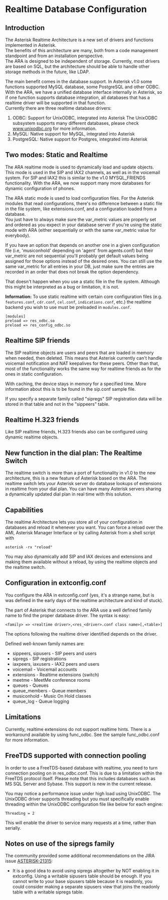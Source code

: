# Realtime Database Configuration

## Introduction

The Asterisk Realtime Architecture is a new set of drivers and functions implemented in Asterisk.  
 The benefits of this architecture are many, both from a code management standpoint and from an installation perspective.  
 The ARA is designed to be independent of storage. Currently, most drivers are based on SQL, but the architecture should be able to handle other storage methods in the future, like LDAP.

The main benefit comes in the database support. In Asterisk v1.0 some functions supported MySQL database, some PostgreSQL and other ODBC. With the ARA, we have a unified database interface internally in Asterisk, so if one function supports database integration, all databases that has a realtime driver will be supported in that function.  
 Currently there are three realtime database drivers:

1. ODBC: Support for UnixODBC, integrated into Asterisk The UnixODBC subsystem supports many different databases, please check www.unixodbc.org for more information.
2. MySQL: Native support for MySQL, integrated into Asterisk
3. PostgreSQL: Native support for Postgres, integrated into Asterisk

## Two modes: Static and Realtime

The ARA realtime mode is used to dynamically load and update objects. This mode is used in the SIP and IAX2 channels, as well as in the voicemail system. For SIP and IAX2 this is similar to the v1.0 MYSQL\_FRIENDS functionality. With the ARA, we now support many more databases for dynamic configuration of phones.

The ARA static mode is used to load configuration files. For the Asterisk modules that read configurations, there's no difference between a static file in the file system, like extensions.conf, and a configuration loaded from a database.  
 You just have to always make sure the var\_metric values are properly set and ordered as you expect in your database server if you're using the static mode with ARA (either sequentially or with the same var\_metric value for everybody).

If you have an option that depends on another one in a given configuration file (i.e, 'musiconhold' depending on 'agent' from agents.conf) but their var\_metric are not sequential you'll probably get default values being assigned for those options instead of the desired ones. You can still use the same var\_metric for all entries in your DB, just make sure the entries are recorded in an order that does not break the option dependency.

That doesn't happen when you use a static file in the file system. Although this might be interpreted as a bug or limitation, it is not.

**Information:**  To use static realtime with certain core configuration files (e.g. `features.conf`, `cdr.conf`, `cel.conf`, `indications.conf`, etc.) the realtime backend you wish to use must be preloaded in `modules.conf`.

```
[modules]
preload => res_odbc.so
preload => res_config_odbc.so
```

## Realtime SIP friends

The SIP realtime objects are users and peers that are loaded in memory when needed, then deleted. This means that Asterisk currently can't handle voicemail notification and NAT keepalives for these peers. Other than that, most of the functionality works the same way for realtime friends as for the ones in static configuration.

With caching, the device stays in memory for a specified time. More information about this is to be found in the sip.conf sample file.

If you specify a separate family called "sipregs" SIP registration data will be stored in that table and not in the "sippeers" table.

## Realtime H.323 friends

Like SIP realtime friends, H.323 friends also can be configured using dynamic realtime objects.

## New function in the dial plan: The Realtime Switch

The realtime switch is more than a port of functionality in v1.0 to the new architecture, this is a new feature of Asterisk based on the ARA. The realtime switch lets your Asterisk server do database lookups of extensions in realtime from your dial plan. You can have many Asterisk servers sharing a dynamically updated dial plan in real time with this solution.  

## Capabilities

The realtime Architecture lets you store all of your configuration in databases and reload it whenever you want. You can force a reload over the AMI, Asterisk Manager Interface or by calling Asterisk from a shell script with

```
asterisk -rx "reload"
```

You may also dynamically add SIP and IAX devices and extensions and making them available without a reload, by using the realtime objects and the realtime switch.

## Configuration in extconfig.conf

You configure the ARA in extconfig.conf (yes, it's a strange name, but is was defined in the early days of the realtime architecture and kind of stuck).

The part of Asterisk that connects to the ARA use a well defined family name to find the proper database driver. The syntax is easy:

```
<family> => <realtime driver>,<res_<driver>.conf class name>[,<table>]
```

The options following the realtime driver identified depends on the driver.

Defined well-known family names are:

* sippeers, sipusers - SIP peers and users
* sipregs - SIP registrations
* iaxpeers, iaxusers - IAX2 peers and users
* voicemail - Voicemail accounts
* extensions - Realtime extensions (switch)
* meetme - MeetMe conference rooms
* queues - Queues
* queue\_members - Queue members
* musiconhold - Music On Hold classes
* queue\_log - Queue logging

## Limitations

Currently, realtime extensions do not support realtime hints. There is a workaround available by using func\_odbc. See the sample func\_odbc.conf for more information.

## FreeTDS supported with connection pooling

In order to use a FreeTDS-based database with realtime, you need to turn connection pooling on in res\_odbc.conf. This is due to a limitation within the FreeTDS protocol itself. Please note that this includes databases such as MS SQL Server and Sybase. This support is new in the current release.

You may notice a performance issue under high load using UnixODBC. The UnixODBC driver supports threading but you must specifically enable threading within the UnixODBC configuration file like below for each engine:

```
Threading = 2
```

This will enable the driver to service many requests at a time, rather than serially.

## Notes on use of the sipregs family

The community provided some additional recommendations on the JIRA issue [ASTERISK-21315](https://issues-archive.asterisk.org/ASTERISK-21315):

* It is a good idea to avoid using sipregs altogether by NOT enabling it in extconfig. Using a writable sipusers table should be enough. If you cannot write to your base sipusers table because it is readonly, you could consider making a separate sipusers view that joins the readonly table with a writable sipregs table.
